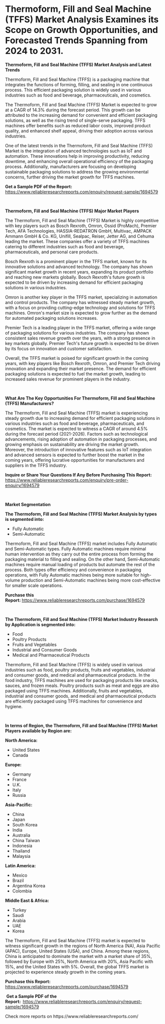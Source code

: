 <p><h1>Thermoform, Fill and Seal Machine (TFFS) Market Analysis Examines its Scope on Growth Opportunities, and Forecasted Trends Spanning from 2024 to 2031.</h1></p><p><strong>Thermoform, Fill and Seal Machine (TFFS) Market Analysis and Latest Trends</strong></p>
<p><p>Thermoform, Fill and Seal Machine (TFFS) is a packaging machine that integrates the functions of forming, filling, and sealing in one continuous process. This efficient packaging solution is widely used in various industries such as food and beverage, pharmaceuticals, and cosmetics.</p><p>The Thermoform, Fill and Seal Machine (TFFS) Market is expected to grow at a CAGR of 14.3% during the forecast period. This growth can be attributed to the increasing demand for convenient and efficient packaging solutions, as well as the rising trend of single-serve packaging. TFFS machines offer benefits such as reduced labor costs, improved product quality, and enhanced shelf appeal, driving their adoption across various industries.</p><p>One of the latest trends in the Thermoform, Fill and Seal Machine (TFFS) Market is the integration of advanced technologies such as IoT and automation. These innovations help in improving productivity, reducing downtime, and enhancing overall operational efficiency of the packaging process. Additionally, manufacturers are focusing on developing sustainable packaging solutions to address the growing environmental concerns, further driving the market growth for TFFS machines.</p></p>
<p><strong>Get a Sample PDF of the Report:&nbsp;</strong> <a href="https://www.reliableresearchreports.com/enquiry/request-sample/1694579">https://www.reliableresearchreports.com/enquiry/request-sample/1694579</a></p>
<p>&nbsp;</p>
<p><strong>Thermoform, Fill and Seal Machine (TFFS) Major Market Players</strong></p>
<p><p>The Thermoform, Fill and Seal Machine (TFFS) Market is highly competitive with key players such as Bosch Rexroth, Omron, Ossid (ProMach), Premier Tech, AFA Technologies, HASSIA-REDATRON GmbH, Multivac, AMPACK Ammann GmbH & Co. KG, Unifill, Sealpac, Reiser, Jetter AG, and Cehuma leading the market. These companies offer a variety of TFFS machines catering to different industries such as food and beverage, pharmaceuticals, and personal care products.</p><p>Bosch Rexroth is a prominent player in the TFFS market, known for its innovative solutions and advanced technology. The company has shown significant market growth in recent years, expanding its product portfolio and reaching new markets globally. Bosch Rexroth's future growth is expected to be driven by increasing demand for efficient packaging solutions in various industries.</p><p>Omron is another key player in the TFFS market, specializing in automation and control products. The company has witnessed steady market growth, with a focus on providing cutting-edge technology and solutions for TFFS machines. Omron's market size is expected to grow further as the demand for automated packaging solutions increases.</p><p>Premier Tech is a leading player in the TFFS market, offering a wide range of packaging solutions for various industries. The company has shown consistent sales revenue growth over the years, with a strong presence in key markets globally. Premier Tech's future growth is expected to be driven by its focus on innovation and customer satisfaction.</p><p>Overall, the TFFS market is poised for significant growth in the coming years, with key players like Bosch Rexroth, Omron, and Premier Tech driving innovation and expanding their market presence. The demand for efficient packaging solutions is expected to fuel the market growth, leading to increased sales revenue for prominent players in the industry.</p></p>
<p>&nbsp;</p>
<p><strong>What Are The Key Opportunities For Thermoform, Fill and Seal Machine (TFFS) Manufacturers?</strong></p>
<p><p>The Thermoform, Fill and Seal Machine (TFFS) market is experiencing steady growth due to increasing demand for efficient packaging solutions in various industries such as food and beverage, pharmaceuticals, and cosmetics. The market is expected to witness a CAGR of around 4.5% during the forecast period (2021-2026). Factors such as technological advancements, rising adoption of automation in packaging processes, and growing emphasis on sustainability are driving the market growth. Moreover, the introduction of innovative features such as IoT integration and advanced sensors is expected to further boost the market in the coming years, offering lucrative opportunities for manufacturers and suppliers in the TFFS industry.</p></p>
<p><strong>Inquire or Share Your Questions If Any Before Purchasing This Report:</strong> <a href="https://www.reliableresearchreports.com/enquiry/pre-order-enquiry/1694579">https://www.reliableresearchreports.com/enquiry/pre-order-enquiry/1694579</a></p>
<p>&nbsp;</p>
<p><strong>Market Segmentation</strong></p>
<p><strong>The Thermoform, Fill and Seal Machine (TFFS) Market Analysis by types is segmented into:</strong></p>
<p><ul><li>Fully Automatic</li><li>Semi-Automatic</li></ul></p>
<p><p>Thermoform, Fill and Seal Machine (TFFS) market includes Fully Automatic and Semi-Automatic types. Fully Automatic machines require minimal human intervention as they carry out the entire process from forming the packaging material to filling and sealing. On the other hand, Semi-Automatic machines require manual loading of products but automate the rest of the process. Both types offer efficiency and convenience in packaging operations, with Fully Automatic machines being more suitable for high-volume production and Semi-Automatic machines being more cost-effective for smaller scale operations.</p></p>
<p><strong>Purchase this Report:&nbsp;</strong><a href="https://www.reliableresearchreports.com/purchase/1694579">https://www.reliableresearchreports.com/purchase/1694579</a></p>
<p>&nbsp;</p>
<p><strong>The Thermoform, Fill and Seal Machine (TFFS) Market Industry Research by Application is segmented into:</strong></p>
<p><ul><li>Food</li><li>Poultry Products</li><li>Fruits and Vegetables</li><li>Industrial and Consumer Goods</li><li>Medical and Pharmaceutical Products</li></ul></p>
<p><p>Thermoform, Fill and Seal Machine (TFFS) is widely used in various industries such as food, poultry products, fruits and vegetables, industrial and consumer goods, and medical and pharmaceutical products. In the food industry, TFFS machines are used for packaging products like snacks, sauces, and frozen meals. Poultry products such as meat and eggs are also packaged using TFFS machines. Additionally, fruits and vegetables, industrial and consumer goods, and medical and pharmaceutical products are efficiently packaged using TFFS machines for convenience and hygiene.</p></p>
<p>&nbsp;</p>
<p><strong>In terms of Region, the Thermoform, Fill and Seal Machine (TFFS) Market Players available by Region are:</strong></p>
<p>
    <p> <strong> North America: </strong>
        <ul>
            <li>United States</li>
            <li>Canada</li>
        </ul>
        </p> 
    <p> <strong> Europe: </strong>
        <ul>
            <li>Germany</li>
            <li>France</li>
            <li>U.K.</li>
            <li>Italy</li>
            <li>Russia</li>
        </ul>
        </p> 
    <p> <strong> Asia-Pacific: </strong>
        <ul>
            <li>China</li>
            <li>Japan</li>
            <li>South Korea</li>
            <li>India</li>
            <li>Australia</li>
            <li>China Taiwan</li>
            <li>Indonesia</li>
            <li>Thailand</li>
            <li>Malaysia</li>
        </ul>
        </p> 
    <p> <strong> Latin America: </strong>
        <ul>
            <li>Mexico</li>
            <li>Brazil</li>
            <li>Argentina Korea</li>
            <li>Colombia</li>
        </ul>
        </p> 
    <p> <strong> Middle East & Africa: </strong>
        <ul>
            <li>Turkey</li>
            <li>Saudi</li>
            <li>Arabia</li>
            <li>UAE</li>
            <li>Korea</li>
        </ul>
    </p>
    </p>
<p><p>The Thermoform, Fill and Seal Machine (TFFS) market is expected to witness significant growth in the regions of North America (NA), Asia Pacific (APAC), Europe, United States (USA), and China. Among these regions, China is anticipated to dominate the market with a market share of 35%, followed by Europe with 25%, North America with 20%, Asia Pacific with 15%, and the United States with 5%. Overall, the global TFFS market is projected to experience steady growth in the coming years.</p></p>
<p><strong>Purchase this Report: </strong><a href="https://www.reliableresearchreports.com/purchase/1694579">https://www.reliableresearchreports.com/purchase/1694579</a></p>
<p>&nbsp;<strong>Get a Sample PDF of the Report:&nbsp;&nbsp;</strong><a href="https://www.reliableresearchreports.com/enquiry/request-sample/1694579">https://www.reliableresearchreports.com/enquiry/request-sample/1694579</a></p>
<p><strong></strong></p>
<p>Check more reports on https://www.reliableresearchreports.com/</p>